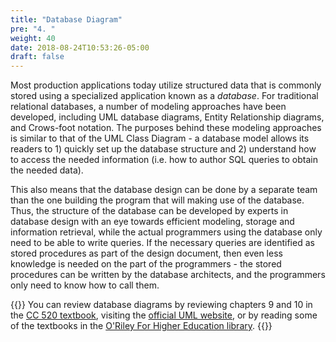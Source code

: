 ```yaml
---
title: "Database Diagram"
pre: "4. "
weight: 40
date: 2018-08-24T10:53:26-05:00
draft: false
---
```


Most production applications today utilize structured data that is commonly stored using a specialized application known as a _database_.  For traditional relational databases, a number of modeling approaches have been developed, including UML database diagrams, Entity Relationship diagrams, and Crows-foot notation.  The purposes behind these modeling approaches is similar to that of the UML Class Diagram - a database model allows its readers to 1) quickly set up the database structure and 2) understand how to access the needed information (i.e. how to author SQL queries to obtain the needed data).  

This also means that the database design can be done by a separate team than the one building the program that will making use of the database. Thus, the structure of the database can be developed by experts in database design with an eye towards efficient modeling, storage and information retrieval, while the actual programmers using the database only need to be able to write queries.  If the necessary queries are identified as stored procedures as part of the design document, then even less knowledge is needed on the part of the programmers - the stored procedures can be written by the database architects, and the programmers only need to know how to call them.
  
{{<notice info>}}
You can review database diagrams by reviewing chapters 9 and 10 in the <a href="https://textbooks.cs.ksu.edu/cc520">CC 520 textbook</a>, visiting the <a href="https://www.uml.org/">official UML website</a>, or by reading some of the textbooks in the <a href="https://go.oreilly.com/kansas-state-university">O'Riley For Higher Education library</a>.
{{</notice>}}
